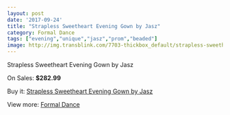 ```yaml
---
layout: post
date: '2017-09-24'
title: "Strapless Sweetheart Evening Gown by Jasz"
category: Formal Dance
tags: ["evening","unique","jasz","prom","beaded"]
image: http://img.transblink.com/7703-thickbox_default/strapless-sweetheart-evening-gown-by-jasz.jpg
---
```

Strapless Sweetheart Evening Gown by Jasz

On Sales: **$282.99**
<a href="https://www.transblink.com/en/formal-dance/2490-strapless-sweetheart-evening-gown-by-jasz.html"><amp-img layout="responsive" width="600" height="600" src="//img.transblink.com/7703-thickbox_default/strapless-sweetheart-evening-gown-by-jasz.jpg" alt="Strapless Sweetheart Evening Gown by Jasz 0" /></a>
<a href="https://www.transblink.com/en/formal-dance/2490-strapless-sweetheart-evening-gown-by-jasz.html"><amp-img layout="responsive" width="600" height="600" src="//img.transblink.com/7705-thickbox_default/strapless-sweetheart-evening-gown-by-jasz.jpg" alt="Strapless Sweetheart Evening Gown by Jasz 1" /></a>
<a href="https://www.transblink.com/en/formal-dance/2490-strapless-sweetheart-evening-gown-by-jasz.html"><amp-img layout="responsive" width="600" height="600" src="//img.transblink.com/7704-thickbox_default/strapless-sweetheart-evening-gown-by-jasz.jpg" alt="Strapless Sweetheart Evening Gown by Jasz 2" /></a>

Buy it: [Strapless Sweetheart Evening Gown by Jasz](https://www.transblink.com/en/formal-dance/2490-strapless-sweetheart-evening-gown-by-jasz.html "Strapless Sweetheart Evening Gown by Jasz")

View more: [Formal Dance](https://www.transblink.com/en/6-formal-dance "Formal Dance")